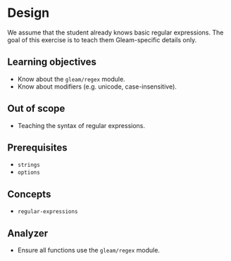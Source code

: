 # Design

We assume that the student already knows basic regular expressions. The goal of this exercise is to teach them Gleam-specific details only.

## Learning objectives

- Know about the `gleam/regex` module.
- Know about modifiers (e.g. unicode, case-insensitive).

## Out of scope

- Teaching the syntax of regular expressions.

## Prerequisites

- `strings`
- `options`

## Concepts

- `regular-expressions`

## Analyzer

- Ensure all functions use the `gleam/regex` module.
